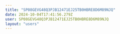 ```yaml
---
title: "SP08GEVG48Q3PJB12471EJ25TB0HBRE8D6M89NJQ"
date: 2024-10-04T17:41:56.279Z
user: SP08GEVG48Q3PJB12471EJ25TB0HBRE8D6M89NJQ
layout: "users"
---
```

    